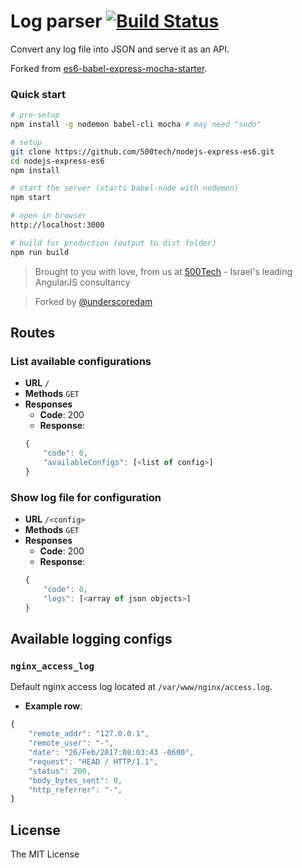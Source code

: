 # Log parser [![Build Status](https://travis-ci.org/ServerChef/log-parser.svg?branch=master)](https://travis-ci.org/ServerChef/log-parser)

Convert any log file into JSON and serve it as an API.

Forked from [es6-babel-express-mocha-starter](https://github.com/underscoredam/es6-babel-express-mocha-starter).

### Quick start

```bash
# pre-setup
npm install -g nodemon babel-cli mocha # may need "sudo"

# setup
git clone https://github.com/500tech/nodejs-express-es6.git   
cd nodejs-express-es6  
npm install  

# start the server (starts babel-node with nodemon)
npm start 

# open in browser
http://localhost:3000

# build for production (output to dist folder)
npm run build

```


> Brought to you with love, from us at [500Tech](http://500Tech.com) - Israel's leading AngularJS consultancy

> Forked by [@underscoredam](https://github.com/underscoredam)


## Routes
### List available configurations
* **URL**  `/`
* **Methods** `GET`
* **Responses**
    * **Code**: 200
    * **Response**:
    ```javascript
    {
        "code": 0,
        "availableConfigs": [<list of config>]
    }
    ```

### Show log file for configuration
* **URL** `/<config>`
* **Methods** `GET`
* **Responses**
    * **Code**: 200
    * **Response**:
    ```javascript
    {
        "code": 0,
        "logs": [<array of json objects>]
    }
    ```

## Available logging configs
### `nginx_access_log`
Default nginx access log located at `/var/www/nginx/access.log`.
* **Example row**:
```javascript
{
    "remote_addr": "127.0.0.1",
    "remote_user": "-",
    "date": "26/Feb/2017:08:03:43 -0600",
    "request": "HEAD / HTTP/1.1",
    "status": 200,
    "body_bytes_sent": 0,
    "http_referrer": "-",
}
```


## License

The MIT License

